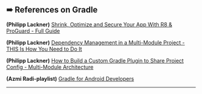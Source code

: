 
## ➠ References on Gradle

**(Philipp Lackner)** [Shrink, Optimize and Secure Your App With R8 & ProGuard - Full Guide](https://www.youtube.com/watch?v=bgpyuuzMlo0)

**(Philipp Lackner)** [Dependency Management in a Multi-Module Project - THIS Is How You Need to Do It](https://www.youtube.com/watch?v=Z97sl7MrrzE&t=632s)

**(Philipp Lackner)** [How to Build a Custom Gradle Plugin to Share Project Config - Multi-Module Architecture](https://www.youtube.com/watch?v=kFWmL5opJNk&t=349s)

 
**(Azmi Radi-playlist)** [Gradle for Android Developers](https://www.youtube.com/watch?v=ow3kRfApwRQ&list=PL7KKZAJb7iZCCYZtRzNk6RUtmOp_oDGYn)

***
 
